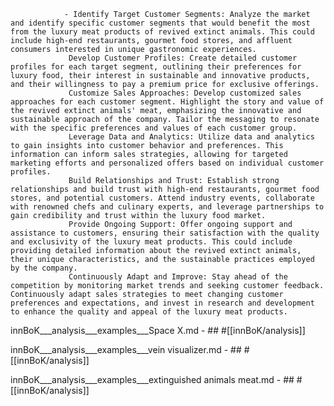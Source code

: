 				- Identify Target Customer Segments: Analyze the market and identify specific customer segments that would benefit the most from the luxury meat products of revived extinct animals. This could include high-end restaurants, gourmet food stores, and affluent consumers interested in unique gastronomic experiences.
				 Develop Customer Profiles: Create detailed customer profiles for each target segment, outlining their preferences for luxury food, their interest in sustainable and innovative products, and their willingness to pay a premium price for exclusive offerings.
				 Customize Sales Approaches: Develop customized sales approaches for each customer segment. Highlight the story and value of the revived extinct animals' meat, emphasizing the innovative and sustainable approach of the company. Tailor the messaging to resonate with the specific preferences and values of each customer group.
				 Leverage Data and Analytics: Utilize data and analytics to gain insights into customer behavior and preferences. This information can inform sales strategies, allowing for targeted marketing efforts and personalized offers based on individual customer profiles.
				 Build Relationships and Trust: Establish strong relationships and build trust with high-end restaurants, gourmet food stores, and potential customers. Attend industry events, collaborate with renowned chefs and culinary experts, and leverage partnerships to gain credibility and trust within the luxury food market.
				 Provide Ongoing Support: Offer ongoing support and assistance to customers, ensuring their satisfaction with the quality and exclusivity of the luxury meat products. This could include providing detailed information about the revived extinct animals, their unique characteristics, and the sustainable practices employed by the company.
				 Continuously Adapt and Improve: Stay ahead of the competition by monitoring market trends and seeking customer feedback. Continuously adapt sales strategies to meet changing customer preferences and expectations, and invest in research and development to enhance the quality and appeal of the luxury meat products.

innBoK___analysis___examples___Space X.md	- ## #[[innBoK/analysis]]


innBoK___analysis___examples___vein visualizer.md	- ## #[[innBoK/analysis]]


innBoK___analysis___examples___extinguished animals meat.md	- ## #[[innBoK/analysis]]


